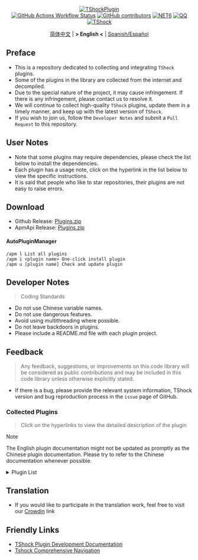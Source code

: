 <div align="center">
  
[![TShockPlugin](https://socialify.git.ci/UnrealMultiple/TShockPlugin/image?description=1&descriptionEditable=A%20TShock%20Chinese%20Plugin%20Collection%20Repository&forks=1&issues=1&language=1&logo=https%3A%2F%2Fgithub.com%2FUnrealMultiple%2FTShockPlugin%2Fblob%2Fmaster%2Ficon.png%3Fraw%3Dtrue&name=1&pattern=Circuit%20Board&pulls=1&stargazers=1&theme=Auto)](https://github.com/UnrealMultiple/TShockPlugin)  
[![GitHub Actions Workflow Status](https://img.shields.io/github/actions/workflow/status/UnrealMultiple/TShockPlugin/.github%2Fworkflows%2Fbuild.yml)](https://github.com/UnrealMultiple/TShockPlugin/actions)
[![GitHub contributors](https://img.shields.io/github/contributors/UnrealMultiple/TShockPlugin?style=flat)](https://github.com/UnrealMultiple/TShockPlugin/graphs/contributors)
[![NET6](https://img.shields.io/badge/Core-%20.NET_6-blue)](https://dotnet.microsoft.com/zh-cn/)
[![QQ](https://img.shields.io/badge/QQ-EB1923?logo=tencent-qq&logoColor=white)](https://qm.qq.com/cgi-bin/qm/qr?k=54tOesIU5g13yVBNFIuMBQ6AzjgE6f0m&jump_from=webapi&authKey=6jzafzJEqQGzq7b2mAHBw+Ws5uOdl83iIu7CvFmrfm/Xxbo2kNHKSNXJvDGYxhSW)
[![TShock](https://img.shields.io/badge/TShock5.2.0-2B579A.svg?&logo=TShock&logoColor=white)](https://github.com/Pryaxis/TShock)

[简体中文](README.md) | **&gt; English &lt;** | [Spanish/Español](README.es-ES.md)

</div>

## Preface
- This is a repository dedicated to collecting and integrating `TShock` plugins.
- Some of the plugins in the library are collected from the internet and decompiled.
- Due to the special nature of the project, it may cause infringement. If there is any infringement, please contact us to resolve it.
- We will continue to collect high-quality `TShock` plugins, update them in a timely manner, and keep up with the latest version of `TShock`.
- If you wish to join us, follow the `Developer Notes` and submit a `Pull Request` to this repository.


## User Notes

- Note that some plugins may require dependencies, please check the list below to install the dependencies.
- Each plugin has a usage note, click on the hyperlink in the list below to view the specific instructions.
- It is said that people who like to star repositories, their plugins are not easy to raise errors.

## Download

- Github Release: [Plugins.zip](https://github.com/UnrealMultiple/TShockPlugin/releases/download/V1.0.0.0/Plugins.zip)
- ApmApi Release: [Plugins.zip](http://api.terraria.ink:11434/plugin/get_all_plugins)

#### AutoPluginManager
    /apm l List all plugins
    /apm i <plugin name> One-click install plugin
    /apm u [plugin name] Check and update plugin

## Developer Notes

> Coding Standards

- Do not use Chinese variable names.
- Do not use dangerous features.
- Avoid using multithreading where possible.
- Do not leave backdoors in plugins.
- Please include a README.md file with each plugin project.

## Feedback

> Any feedback, suggestions, or improvements on this code library will be considered as public contributions and may be included in this code library unless otherwise explicitly stated.

- If there is a bug, please provide the relevant system information, TShock version and bug reproduction process in the `issue` page of GitHub.

### Collected Plugins

> Click on the hyperlinks to view the detailed description of the plugin

> [!NOTE]
> The English plugin documentation might not be updated as promptly as the Chinese plugin documentation.
> Please try to refer to the Chinese documentation whenever possible.

<Details>
<Summary>Plugin List</Summary>

| Plugin Name | Translation Percentage | Plugin Description | Dependencies |
| :-: | :-: | :-: | :-: |
| [AdditionalPylons](./src/AdditionalPylons/README.en-US.md) | 100.0% | Place more Pylons | [LazyAPI](./src/LazyAPI/README.en-US.md) |
| [AIChatPlugin](./src/AIChatPlugin/README.md) | 0.0% | AIChatPlugin |  |
| [AnnouncementBoxPlus](./src/AnnouncementBoxPlus/README.md) | 100.0% | Enhance Broadcast Box Functionality | [LazyAPI](./src/LazyAPI/README.en-US.md) |
| [AutoAirItem](./src/AutoAirItem/README.en-US.md) | 100.0% | Automatic trash cans | [LazyAPI](./src/LazyAPI/README.en-US.md) |
| [AutoBroadcast](./src/AutoBroadcast/README.en-US.md) | 100.0% | Automatic broadcast | [LazyAPI](./src/LazyAPI/README.en-US.md) |
| [AutoClear](./src/AutoClear/README.en-US.md) | 100.0% | Intelligent automatic cleaning | [LazyAPI](./src/LazyAPI/README.en-US.md) |
| [AutoFish](./src/AutoFish/README.en-US.md) | 100.0% | Automatic fishing | [LazyAPI](./src/LazyAPI/README.en-US.md) |
| [AutoPluginManager](./src/AutoPluginManager/README.en-US.md) | 100.0% | Update plugins automatically in one key |  |
| [AutoReset](./src/AutoReset/README.en-US.md) | 100.0% | Fully automatic reset | [LazyAPI](./src/LazyAPI/README.en-US.md) |
| [AutoStoreItems](./src/AutoStoreItems/README.en-US.md) | 100.0% | Automatic storage | [LazyAPI](./src/LazyAPI/README.en-US.md) |
| [AutoTeam](./src/AutoTeam/README.en-US.md) | 100.0% | Automatic team formation | [LazyAPI](./src/LazyAPI/README.en-US.md) |
| [Back](./src/Back/README.en-US.md) | 100.0% | Return to the point of death | [LazyAPI](./src/LazyAPI/README.en-US.md) |
| [BagPing](./src/BagPing/README.en-US.md) | 100.0% | Mark treasure bags on the map |  |
| [BanNpc](./src/BanNpc/README.en-US.md) | 100.0% | Prevent monster generation | [LazyAPI](./src/LazyAPI/README.en-US.md) |
| [BedSet](./src/BedSet/README.en-US.md) | 100.0% | Set and record respawn points | [LazyAPI](./src/LazyAPI/README.en-US.md) |
| [BetterWhitelist](./src/BetterWhitelist/README.en-US.md) | 100.0% | Whitelist plugin | [LazyAPI](./src/LazyAPI/README.en-US.md) |
| [BridgeBuilder](./src/BridgeBuilder/README.en-US.md) | 100.0% | Quick bridge building | [LazyAPI](./src/LazyAPI/README.en-US.md) |
| [BuildMaster](./src/BuildMaster/README.en-US.md) | 100.0% | Red Bean Mini Game·Master Builder Mode | [MiniGamesAPI](./src/MiniGamesAPI/README.en-US.md) |
| [CaiBot](./src/CaiBot/README.md) | 100.0% | CaiBot adapter plugin (Only support QQ) |  |
| [CaiCustomEmojiCommand](./src/CaiCustomEmojiCommand/README.en-US.md) | 100.0% | Custom emoji command | [LazyAPI](./src/LazyAPI/README.en-US.md) |
| [CaiLib](./src/CaiLib/README.md) | 0.0% | Cai's preload library | [SixLabors.ImageSharp]() |
| [CaiPacketDebug](./src/CaiPacketDebug/README.md) | 100.0% | Cai Packet Debug Tool | [LazyAPI](./src/LazyAPI/README.en-US.md) [TrProtocol]() |
| [CaiRewardChest](./src/CaiRewardChest/README.en-US.md) | 100.0% | Convert naturally generated chests into reward chests that everyone can claim once | [linq2db]() [LazyAPI](./src/LazyAPI/README.en-US.md) |
| [CGive](./src/CGive/README.en-US.md) | 100.0% | Offline commands |  |
| [Challenger](./src/Challenger/README.en-US.md) | 100.0% | Challenger mode |  |
| [Chameleon](./src/Chameleon/README.en-US.md) | 100.0% | Login before entering the server | [LazyAPI](./src/LazyAPI/README.en-US.md) |
| [ChattyBridge](./src/ChattyBridge/README.md) | 100.0% | Used for cross-server chat | [LazyAPI](./src/LazyAPI/README.en-US.md) |
| [ChestRestore](./src/ChestRestore/README.en-US.md) | 100.0% | Infinite items in resource servers |  |
| [Chireiden.TShock.Omni](https://github.com/sgkoishi/yaaiomni/blob/master/README.md) | 0.0% | Yet another misc plugin for TShock - the core part |  |
| [Chireiden.TShock.Omni.Misc](https://github.com/sgkoishi/yaaiomni/blob/master/README.md) | 0.0% | Yet another misc plugin for TShock - the miscellaneous part | [Chireiden.TShock.Omni](https://github.com/sgkoishi/yaaiomni/blob/master/README.md) |
| [CNPCShop](./src/CNPCShop/README.md) | 100.0% | Custom NPC shop |  |
| [ConsoleSql](./src/ConsoleSql/README.md) | 100.0% | Execute SQL statements in the console |  |
| [ConvertWorld](./src/ConvertWorld/README.en-US.md) | 100.0% | Convert world items by defeating monsters |  |
| [CreateSpawn](./src/CreateSpawn/README.md) | 100.0% | Spawn point building generation | [LazyAPI](./src/LazyAPI/README.en-US.md) |
| [CriticalHit](./src/CriticalHit/README.en-US.md) | 100.0% | Critical hit prompt |  |
| [Crossplay](https://github.com/UnrealMultiple/Crossplay/blob/main/README.md) | 0.0% | Allows for cross-platform play |  |
| [CustomMonster](./src/CustomMonster/README.en-US.md) | 100.0% | Customize, modify, and generate monsters and bosses  |  |
| [DamageRuleLoot](./src/DamageRuleLoot/README.en-US.md) | 100.0% | Determine the drop treasure bag based on the ratio of damage and transfer damage calculation |  |
| [DamageStatistic](./src/DamageStatistic/README.en-US.md) | 100.0% | Display damage caused by each player after each boss fight |  |
| [DataSync](./src/DataSync/README.md) | 0.0% | Progress synchronization |  |
| [DeathDrop](./src/DeathDrop/README.md) | 100.0% | Random and custom loot upon monster death |  |
| [DisableMonsLoot](./src/DisableMonsLoot/README.en-US.md) | 100.0% | Prohibit monster loot |  |
| [DonotFuck](./src/DonotFuck/README.en-US.md) | 100.0% | Prevent swearing | [LazyAPI](./src/LazyAPI/README.en-US.md) |
| [DTEntryBlock](./src/DTEntryBlock/README.md) | 100.0% | Prevent entry into dungeons or temples |  |
| [Dummy](./src/Dummy/README.en-US.md) | 100.0% | Dummy client | [LazyAPI](./src/LazyAPI/README.en-US.md) [TrProtocol]() |
| [DumpTerrariaID](./src/DumpTerrariaID/README.md) | 100.0% | Dump Terraria IDs |  |
| [DwTP](./src/DwTP/README.en-US.md) | 100.0% | Positioning Teleport |  |
| [Economics.Deal](./src/Economics.Deal/README.en-US.md) | 100.0% | Trading plugin | [EconomicsAPI](./src/EconomicsAPI/README.en-US.md) |
| [Economics.NPC](./src/Economics.NPC/README.en-US.md) | 100.0% | Custom monster rewards | [EconomicsAPI](./src/EconomicsAPI/README.en-US.md) |
| [Economics.Projectile](./src/Economics.Projectile/README.en-US.md) | 100.0% | Custom projectiles | [EconomicsAPI](./src/EconomicsAPI/README.en-US.md) [Economics.RPG](./src/Economics.RPG/README.en-US.md) |
| [Economics.Regain](./src/Economics.Regain/README.en-US.md) | 100.0% | Item recycling | [EconomicsAPI](./src/EconomicsAPI/README.en-US.md) |
| [Economics.RPG](./src/Economics.RPG/README.en-US.md) | 100.0% | RPG plugin | [EconomicsAPI](./src/EconomicsAPI/README.en-US.md) |
| [Economics.Shop](./src/Economics.Shop/README.en-US.md) | 100.0% | Shop plugin | [EconomicsAPI](./src/EconomicsAPI/README.en-US.md) [Economics.RPG](./src/Economics.RPG/README.en-US.md) |
| [Economics.Skill](./src/Economics.Skill/README.en-US.md) | 100.0% | Skill plugin | [EconomicsAPI](./src/EconomicsAPI/README.en-US.md) [Jint]() [Economics.RPG](./src/Economics.RPG/README.en-US.md) |
| [Economics.Task](./src/Economics.Task/README.en-US.md) | 100.0% | Task plugin | [EconomicsAPI](./src/EconomicsAPI/README.en-US.md) [Economics.RPG](./src/Economics.RPG/README.en-US.md) |
| [Economics.WeaponPlus](./src/Economics.WeaponPlus/README.en-US.md) | 100.0% | Weapon enhancement | [EconomicsAPI](./src/EconomicsAPI/README.en-US.md) |
| [EconomicsAPI](./src/EconomicsAPI/README.en-US.md) | 100.0% | Economic plugin prerequisite |  |
| [EndureBoost](./src/EndureBoost/README.en-US.md) | 100.0% | Grant specified buff when the player has a certain number of items |  |
| [EssentialsPlus](./src/EssentialsPlus/README.en-US.md) | 100.0% | Additional management commands |  |
| [Ezperm](./src/Ezperm/README.en-US.md) | 100.0% | Batch change permissions |  |
| [FishShop](https://github.com/UnrealMultiple/TShockFishShop/blob/master/README.md) | 0.0% | Fish shop |  |
| [GenerateMap](./src/GenerateMap/README.md) | 100.0% | Generate map images | [CaiLib](./src/CaiLib/README.md) |
| [GolfRewards](./src/GolfRewards/README.md) | 100.0% | Golf rewards |  |
| [GoodNight](./src/GoodNight/README.md) | 100.0% | Curfew |  |
| [HardPlayerDrop](./src/HardPlayerDrop/README.md) | 100.0% | Hardcore death drops life crystals |  |
| [HelpPlus](./src/HelpPlus/README.en-US.md) | 100.0% | Fix and enhance the Help command |  |
| [History](./src/History/README.md) | 100.0% | History grid record |  |
| [HouseRegion](./src/HouseRegion/README.en-US.md) | 100.0% | Land claiming plugin | [LazyAPI](./src/LazyAPI/README.en-US.md) |
| [Invincibility](./src/Invincibility/README.md) | 100.0% | Time-limited invincibility |  |
| [ItemBox](./src/ItemBox/README.md) | 100.0% | Off-line inventory |  |
| [ItemDecoration](./src/ItemDecoration/README.en-US.md) | 100.0% | Floating message display for held items | [LazyAPI](./src/LazyAPI/README.en-US.md) |
| [ItemPreserver](./src/ItemPreserver/README.md) | 100.0% | Preserve specified items from consumption |  |
| [JourneyUnlock](./src/JourneyUnlock/README.md) | 100.0% | Unlock journey items |  |
| [Lagrange.XocMat.Adapter](./src/Lagrange.XocMat.Adapter/README.md) | 100.0% | Lagrange.XocMat Bot Adapter Plugin | [SixLabors.ImageSharp]() |
| [LazyAPI](./src/LazyAPI/README.en-US.md) | 100.0% | Plugin base library | [linq2db]() |
| [LifemaxExtra](./src/LifemaxExtra/README.en-US.md) | 100.0% | Eat more life fruits/crystals | [LazyAPI](./src/LazyAPI/README.en-US.md) |
| [ListPlugins](./src/ListPlugins/README.md) | 100.0% | List installed plugins |  |
| [MapTp](./src/MapTp/README.en-US.md) | 100.0% | Double-click on the map to teleport |  |
| [MiniGamesAPI](./src/MiniGamesAPI/README.en-US.md) | 100.0% | Bean paste mini-game API |  |
| [ModifyWeapons](./src/ModifyWeapons/README.en-US.md) | 100.0% | ModifyWeapons | [LazyAPI](./src/LazyAPI/README.en-US.md) |
| [MonsterRegen](./src/MonsterRegen/README.md) | 100.0% | Monster progress regeneration |  |
| [MusicPlayer](./src/MusicPlayer/README.md) | 100.0% | Simple music player |  |
| [Noagent](./src/Noagent/README.md) | 100.0% | Prohibit proxy IP from entering |  |
| [NormalDropsBags](./src/NormalDropsBags/README.md) | 100.0% | Drop treasure bags at normal difficulty |  |
| [OnlineGiftPackage](./src/OnlineGiftPackage/README.md) | 100.0% | Online gift package |  |
| [PacketsStop](./src/PacketsStop/README.md) | 100.0% | Packet interception |  |
| [PermaBuff](./src/PermaBuff/README.md) | 0.0% | Permanent buff |  |
| [PerPlayerLoot](./src/PerPlayerLoot/README.en-US.md) | 100.0% | Separate chest for player loot |  |
| [PersonalPermission](./src/PersonalPermission/README.md) | 100.0% | Set permissions individually for players |  |
| [Platform](./src/Platform/README.md) | 100.0% | Determine player device |  |
| [PlayerManager](https://github.com/UnrealMultiple/TShockPlayerManager/blob/master/README.md) | 0.0% | Hufang's player manager |  |
| [PlayerRandomSwapper](./src/PlayerRandomSwapper/README.en-US.md) | 100.0% | Random Player Position Swap | [LazyAPI](./src/LazyAPI/README.en-US.md) |
| [PlayerSpeed](./src/PlayerSpeed/README.en-US.md) | 100.0% | Enable players to achieve a two-stage sprint | [LazyAPI](./src/LazyAPI/README.en-US.md) |
| [ProgressBag](./src/ProgressBag/README.en-US.md) | 100.0% | Progress gift pack | [LazyAPI](./src/LazyAPI/README.en-US.md) |
| [ProgressControls](./src/ProgressControls/README.md) | 100.0% | Planbook (Automate server control) |  |
| [ProgressRestrict](./src/ProgressRestrict/README.md) | 100.0% | Super progress detection | [DataSync](./src/DataSync/README.md) |
| [ProxyProtocolSocket](./src/ProxyProtocolSocket/README.md) | 100.0% | Accept proxy protocol connections |  |
| [PvPer](./src/PvPer/README.md) | 100.0% | Duel system |  |
| [RainbowChat](./src/RainbowChat/README.md) | 100.0% | Random chat color |  |
| [RandomBroadcast](./src/RandomBroadcast/README.md) | 100.0% | Random broadcast |  |
| [RandRespawn](./src/RandRespawn/README.en-US.md) | 100.0% | Random spawn point |  |
| [RealTime](./src/RealTime/README.en-US.md) | 100.0% | Synchronize server time with real time |  |
| [RebirthCoin](./src/RebirthCoin/README.en-US.md) | 100.0% | Consume designated items to revive player |  |
| [RecipesBrowser](./src/RecipesBrowser/README.en-US.md) | 100.0% | Crafting table |  |
| [ReFishTask](./src/ReFishTask/README.en-US.md) | 100.0% | Automatically refresh fisherman tasks |  |
| [RegionView](./src/RegionView/README.md) | 100.0% | Display area boundaries |  |
| [Respawn](./src/Respawn/README.md) | 100.0% | Respawn at the death place |  |
| [RestInventory](./src/RestInventory/README.md) | 100.0% | Provide REST query backpack interface |  |
| [ReverseWorld](./src/ReverseWorld/README.en-US.md) | 100.0% | World Reversal and Landmine Placement |  |
| [RolesModifying](./src/RolesModifying/README.en-US.md) | 0.0% | Modify player backpack |  |
| [Sandstorm](./src/Sandstorm/README.md) | 100.0% | Toggle sandstorm |  |
| [ServerTools](./src/ServerTools/README.en-US.md) | 100.0% | Server management tools | [LazyAPI](./src/LazyAPI/README.en-US.md) [linq2db]() |
| [SessionSentinel](./src/SessionSentinel/README.md) | 100.0% | Handle players not sending data packets for a long time |  |
| [ShortCommand](./src/ShortCommand/README.md) | 100.0% | Short command |  |
| [ShowArmors](./src/ShowArmors/README.md) | 100.0% | Display equipment bar |  |
| [SignInSign](./src/SignInSign/README.md) | 100.0% | Signboard login plugin |  |
| [SimultaneousUseFix](./src/SimultaneousUseFix/README.md) | 100.0% | Solve problems like stuck double hammer and star spin machine gun | [Chireiden.TShock.Omni](https://github.com/sgkoishi/yaaiomni/blob/master/README.md) |
| [SmartRegions](./src/SmartRegions/README.md) | 100.0% | Smart regions |  |
| [SpawnInfra](./src/SpawnInfra/README.md) | 100.0% | Generate basic infrastructure |  |
| [SpclPerm](./src/SpclPerm/README.md) | 100.0% | Server owner privileges |  |
| [StatusTextManager](./src/StatusTextManager/README.md) | 100.0% | PC status text management plugin |  |
| [SurfaceBlock](./src/SurfaceBlock/README.en-US.md) | 100.0% | Prohibit surface projectiles | [LazyAPI](./src/LazyAPI/README.en-US.md) |
| [SurvivalCrisis](./src/SurvivalCrisis/README.md) | 0.0% | 'Among Us' like game' |  |
| [SwitchCommands](./src/SwitchCommands/README.md) | 100.0% | Execute commands in region |  |
| [TeleportRequest](./src/TeleportRequest/README.en-US.md) | 100.0% | Teleport request |  |
| [TimeRate](./src/TimeRate/README.en-US.md) | 100.0% | modifying time acceleration using commands, and supporting player sleep to trigger events. |  |
| [TimerKeeper](./src/TimerKeeper/README.en-US.md) | 100.0% | Save timer state |  |
| [TownNPCHomes](./src/TownNPCHomes/README.en-US.md) | 100.0% | NPC quick home |  |
| [TShockConfigMultiLang](./src/TShockConfigMultiLang/README.en-US.md) | 100.0% | TShock configuration language localization | [LazyAPI](./src/LazyAPI/README.en-US.md) |
| [UnseenInventory](./src/UnseenInventory/README.md) | 100.0% | Allows the server to generate items that are normally 'unobtainable' |  |
| [VBY.Common](https://github.com/UnrealMultiple/MyPlugin/blob/master/docs/VBY.Common.md) | 0.0% | Foundation library for VBY plugins |  |
| [VBY.GameContentModify](https://github.com/UnrealMultiple/MyPlugin/blob/master/docs/VBY.GameContentModify.md) | 0.0% | Customizable modifications for certain game content (super) | [VBY.Common](https://github.com/UnrealMultiple/MyPlugin/blob/master/docs/VBY.Common.md) |
| [VBY.OtherCommand](https://github.com/UnrealMultiple/MyPlugin/blob/master/docs/VBY.OtherCommand.md) | 0.0% | Provide some other auxiliary commands | [VBY.Common](https://github.com/UnrealMultiple/MyPlugin/blob/master/docs/VBY.Common.md) |
| [VBY.PluginLoader](https://github.com/UnrealMultiple/MyPlugin/blob/master/docs/VBY.PluginLoader.md) | 0.0% | A plugin loader that allows hot reloading |  |
| [VeinMiner](./src/VeinMiner/README.en-US.md) | 100.0% | Chain mining |  |
| [VotePlus](./src/VotePlus/README.en-US.md) | 100.0% | Multi-function voting |  |
| [WeaponPlus](./src/WeaponPlus/README.md) | 100.0% | Weapon enhancement coin version |  |
| [WikiLangPackLoader](./src/WikiLangPackLoader/README.md) | 100.0% | Load Chinese Wiki language pack for server |  |
| [WorldModify](https://github.com/UnrealMultiple/TShockWorldModify/blob/master/README.md) | 0.0% | World editor, can modify most of the world parameters |  |
| [ZHIPlayerManager](./src/ZHIPlayerManager/README.en-US.md) | 100.0% | zZhi's player management plugin |  |

</Details>

## Translation

- If you would like to participate in the translation work, feel free to visit our [Crowdin](https://crowdin.com/project/tshock-chinese-plugin) link

## Friendly Links

- [TShock Plugin Development Documentation](https://github.com/ACaiCat/TShockPluginDocument)
- [Tshock Comprehensive Navigation](https://github.com/UnrealMultiple/Tshock-nav)
